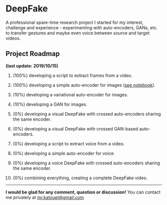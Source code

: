 # DeepFake
A professional spare-time research project I started for my interest, challenge and experience - experimenting with auto-encoders, GANs, etc. to transfer gestures and maybe even voice between source and target videos.

## Project Roadmap
**(last update: 2019/10/15)**

1. (100%) developing a script to extract frames from a video.

2. (100%) developing a simple auto-encoder for images ([see notebook](https://github.com/Ozziko/DeepFake/blob/master/Image_autoencoder_basic.ipynb)).

3. (10%) developing a variational auto-encoder for images.

4. (10%) developing a GAN for images.

5. (0%) developing a visual DeepFake with crossed auto-encoders sharing the same encoder.

6. (0%) developing a visual DeepFake with crossed GAN-based auto-encoders.

7. (0%) developing a script to extract voice from a video.

8. (0%) developing a simple auto-encoder for voice.

9. (0%) developing a voice DeepFake with crossed auto-encoders sharing the same encoder.

10. (0%) combining everything, creating a complete DeepFake video.
---
**I would be glad for any comment, question or discussion!**
You can contact me privately at mr.katouei@gmail.com
